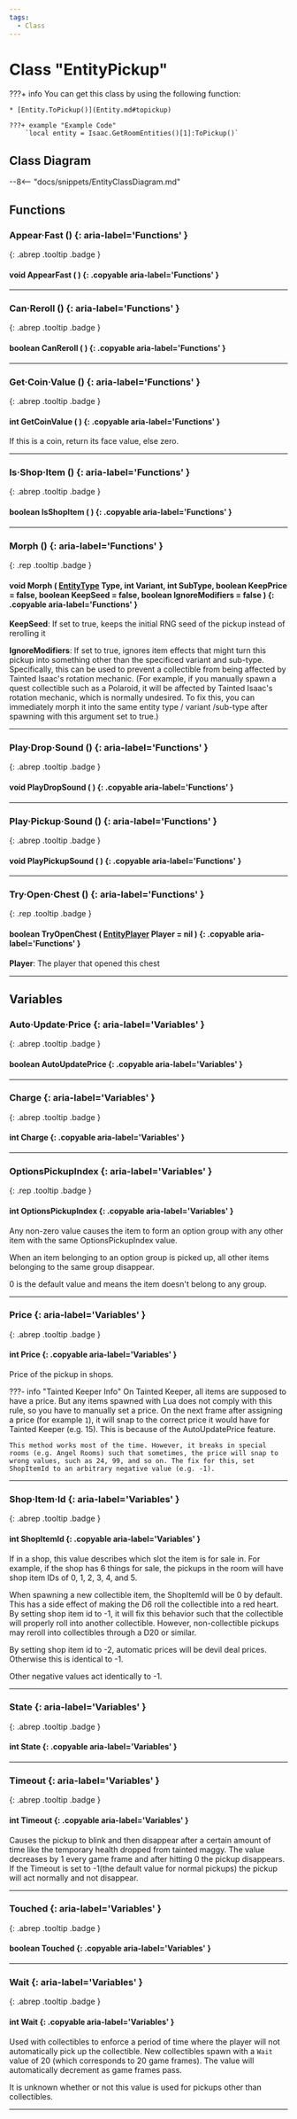 ```yaml
---
tags:
  - Class
---
```

# Class "EntityPickup"

???+ info
    You can get this class by using the following function:

    * [Entity.ToPickup()](Entity.md#topickup)

    ???+ example "Example Code"
        `local entity = Isaac.GetRoomEntities()[1]:ToPickup()`

## Class Diagram
--8<-- "docs/snippets/EntityClassDiagram.md"
## Functions
### Appear·Fast () {: aria-label='Functions' }
[ ](#){: .abrep .tooltip .badge }
#### void AppearFast ( ) {: .copyable aria-label='Functions' }

___
### Can·Reroll () {: aria-label='Functions' }
[ ](#){: .abrep .tooltip .badge }
#### boolean CanReroll ( ) {: .copyable aria-label='Functions' }

___
### Get·Coin·Value () {: aria-label='Functions' }
[ ](#){: .abrep .tooltip .badge }
#### int GetCoinValue ( ) {: .copyable aria-label='Functions' }
If this is a coin, return its face value, else zero.
___
### Is·Shop·Item () {: aria-label='Functions' }
[ ](#){: .abrep .tooltip .badge }
#### boolean IsShopItem ( ) {: .copyable aria-label='Functions' }

___
### Morph () {: aria-label='Functions' }
[ ](#){: .rep .tooltip .badge }
#### void Morph ( [EntityType](enums/EntityType.md) Type, int Variant, int SubType, boolean KeepPrice = false, boolean KeepSeed = false, boolean IgnoreModifiers = false ) {: .copyable aria-label='Functions' }
**KeepSeed**: If set to true, keeps the initial RNG seed of the pickup instead of rerolling it

**IgnoreModifiers**: If set to true, ignores item effects that might turn this pickup into something other than the specificed variant and sub-type. Specifically, this can be used to prevent a collectible from being affected by Tainted Isaac's rotation mechanic. (For example, if you manually spawn a quest collectible such as a Polaroid, it will be affected by Tainted Isaac's rotation mechanic, which is normally undesired. To fix this, you can immediately morph it into the same entity type / variant /sub-type after spawning with this argument set to true.)
___
### Play·Drop·Sound () {: aria-label='Functions' }
[ ](#){: .abrep .tooltip .badge }
#### void PlayDropSound ( ) {: .copyable aria-label='Functions' }

___
### Play·Pickup·Sound () {: aria-label='Functions' }
[ ](#){: .abrep .tooltip .badge }
#### void PlayPickupSound ( ) {: .copyable aria-label='Functions' }

___
### Try·Open·Chest () {: aria-label='Functions' }
[ ](#){: .rep .tooltip .badge }
#### boolean TryOpenChest ( [EntityPlayer](EntityPlayer.md) Player = nil ) {: .copyable aria-label='Functions' }
**Player**: The player that opened this chest
___
## Variables
### Auto·Update·Price {: aria-label='Variables' }
[ ](#){: .abrep .tooltip .badge }
#### boolean AutoUpdatePrice  {: .copyable aria-label='Variables' }

___
### Charge {: aria-label='Variables' }
[ ](#){: .abrep .tooltip .badge }
#### int Charge  {: .copyable aria-label='Variables' }

___
### OptionsPickupIndex {: aria-label='Variables' }
[ ](#){: .rep .tooltip .badge }
#### int OptionsPickupIndex  {: .copyable aria-label='Variables' }
Any non-zero value causes the item to form an option group with any other item with the same OptionsPickupIndex value.

When an item belonging to an option group is picked up, all other items belonging to the same group disappear.

0 is the default value and means the item doesn't belong to any group.
___
### Price {: aria-label='Variables' }
[ ](#){: .abrep .tooltip .badge }
#### int Price  {: .copyable aria-label='Variables' }
Price of the pickup in shops.

???- info "Tainted Keeper Info"
    On Tainted Keeper, all items are supposed to have a price. But any items spawned with Lua does not comply with this rule, so you have to manually set a price. On the next frame after assigning a price (for example `1`), it will snap to the correct price it would have for Tainted Keeper (e.g. 15). This is because of the AutoUpdatePrice feature.

    This method works most of the time. However, it breaks in special rooms (e.g. Angel Rooms) such that sometimes, the price will snap to wrong values, such as 24, 99, and so on. The fix for this, set ShopItemId to an arbitrary negative value (e.g. -1).

___
### Shop·Item·Id {: aria-label='Variables' }
[ ](#){: .abrep .tooltip .badge }
#### int ShopItemId  {: .copyable aria-label='Variables' }

If in a shop, this value describes which slot the item is for sale in. For example, if the shop has 6 things for sale, the pickups in the room will have shop item IDs of 0, 1, 2, 3, 4, and 5.

When spawning a new collectible item, the ShopItemId will be 0 by default. This has a side effect of making the D6 roll the collectible into a red heart. By setting shop item id to -1, it will fix this behavior such that the collectible will properly roll into another collectible. However, non-collectible pickups may reroll into collectibles through a D20 or similar.

By setting shop item id to -2, automatic prices will be devil deal prices. Otherwise this is identical to -1.

Other negative values act identically to -1.

___
### State {: aria-label='Variables' }
[ ](#){: .abrep .tooltip .badge }
#### int State  {: .copyable aria-label='Variables' }

___
### Timeout {: aria-label='Variables' }
[ ](#){: .abrep .tooltip .badge }
#### int Timeout  {: .copyable aria-label='Variables' }

Causes the pickup to blink and then disappear after a certain amount of time like the temporary health dropped from tainted maggy. The value decreases by 1 every game frame and after hitting 0 the pickup disappears. If the Timeout is set to -1(the default value for normal pickups) the pickup will act normally and not disappear.

___
### Touched {: aria-label='Variables' }
[ ](#){: .abrep .tooltip .badge }
#### boolean Touched  {: .copyable aria-label='Variables' }

___
### Wait {: aria-label='Variables' }
[ ](#){: .abrep .tooltip .badge }
#### int Wait  {: .copyable aria-label='Variables' }

Used with collectibles to enforce a period of time where the player will not automatically pick up the collectible. New collectibles spawn with a `Wait` value of 20 (which corresponds to 20 game frames). The value will automatically decrement as game frames pass.

It is unknown whether or not this value is used for pickups other than collectibles.

___
